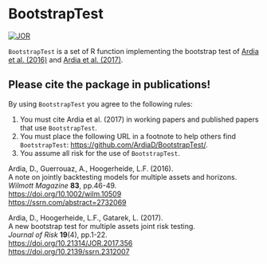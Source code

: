 # BootstrapTest
[![JOR](https://img.shields.io/badge/JOR-10.21314%2FJOR.2017.356-brightgreen)](https://doi.org/10.21314/JOR.2017.356)

`BootstrapTest` is a set of R function implementing the bootstrap test of
[Ardia et al. (2016)](http://dx.doi.org/doi:10.1002/wilm.10509) and [Ardia et al. (2017)](http://dx.doi.org/doi:10.21314/JOR.2017.356).

## Please cite the package in publications!

By using `BootstrapTest` you agree to the following rules: 

1) You must cite Ardia et al. (2017) in working papers and published papers that use `BootstrapTest`.
2) You must place the following URL in a footnote to help others find `BootstrapTest`: https://github.com/ArdiaD/BootstrapTest/. 
3) You assume all risk for the use of `BootstrapTest`.

Ardia, D., Guerrouaz, A., Hoogerheide, L.F. (2016).  
A note on jointly backtesting models for multiple assets and horizons.   
_Wilmott Magazine_ **83**, pp.46-49.  
https://doi.org/10.1002/wilm.10509    
https://ssrn.com/abstract=2732069  

Ardia, D., Hoogerheide, L.F., Gatarek, L. (2017).  
A new bootstrap test for multiple assets joint risk testing.  
_Journal of Risk_ **19**(4), pp.1-22.   
https://doi.org/10.21314/JOR.2017.356  
https://doi.org/10.2139/ssrn.2312007
